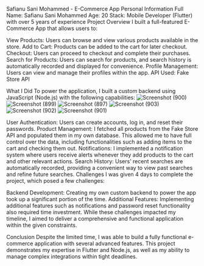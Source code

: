 Safianu Sani Mohammed - E-Commerce App
Personal Information
Full Name: Safianu Sani Mohammed
Age: 20
Stack: Mobile Developer (Flutter) with over 5 years of experience
Project Overview
I built a full-featured E-Commerce App that allows users to:

View Products: Users can browse and view various products available in the store.
Add to Cart: Products can be added to the cart for later checkout.
Checkout: Users can proceed to checkout and complete their purchases.
Search for Products: Users can search for products, and search history is automatically recorded and displayed for convenience.
Profile Management: Users can view and manage their profiles within the app.
API Used: Fake Store API

What I Did
To power the application, I built a custom backend using JavaScript (Node.js) with the following capabilities:
![Screenshot (900)](https://github.com/user-attachments/assets/ddf24799-6000-45a2-9dac-4dc104c4b48a)
![Screenshot (899)](https://github.com/user-attachments/assets/9522b416-3937-4ef7-bb61-e81ba0b88028)
![Screenshot (897)](https://github.com/user-attachments/assets/b219a001-8971-4e14-93cd-703cbfcf9456)
![Screenshot (903)](https://github.com/user-attachments/assets/0cacb4e8-dd4a-4c41-8f28-114c0afc0c72)
![Screenshot (902)](https://github.com/user-attachments/assets/b3f9a17a-7c0a-4b32-ad5d-9b9902845da1)
![Screenshot (901)](https://github.com/user-attachments/assets/b4239fc3-8d47-4029-ab7c-5d3ae729ca93)


User Authentication: Users can create accounts, log in, and reset their passwords.
Product Management: I fetched all products from the Fake Store API and populated them in my own database. This allowed me to have full control over the data, including functionalities such as adding items to the cart and checking them out.
Notifications: I implemented a notification system where users receive alerts whenever they add products to the cart and other relevant actions.
Search History: Users’ recent searches are automatically recorded, providing a convenient way to view past searches and refine future searches.
Challenges
I was given 4 days to complete the project, which posed a few challenges:

Backend Development: Creating my own custom backend to power the app took up a significant portion of the time.
Additional Features: Implementing additional features such as notifications and password reset functionality also required time investment.
While these challenges impacted my timeline, I aimed to deliver a comprehensive and functional application within the given constraints.

Conclusion
Despite the limited time, I was able to build a fully functional e-commerce application with several advanced features. This project demonstrates my expertise in Flutter and Node.js, as well as my ability to manage complex integrations within tight deadlines.

